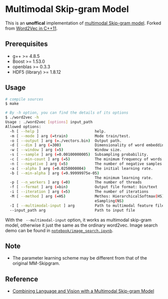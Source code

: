 Multimodal Skip-gram Model
========

This is an **unoffical** implementation of [multimodal Skip-gram model](http://www.aclweb.org/anthology/N15-1016). Forked from [Word2Vec in C++11](https://github.com/jdeng/word2vec).

## Prerequisites

- g++ >= 4.8.5
- Boost >= 1.53.0
- openblas >= 0.3.3
- HDF5 (library) >= 1.8.12

## Usage

```bash
# compile sources
$ make

# By -h option, you can find the details of its options
$ ./word2vec -h
Usage : ./word2vec [options] input_path
Allowed options:
  -h [ --help ]                         help.
  -m [ --mode ] arg (=train)            Mode train/test.
  -o [ --output ] arg (=./vectors.bin)  Output path.
  -d [ --dim ] arg (=300)               Dimensionality of word embedding.
  -w [ --window ] arg (=5)              Window size.
  -s [ --sample ] arg (=0.00100000005)  Subsampling probability.
  -c [ --min-count ] arg (=5)           The minimum frequency of words.
  -n [ --negative ] arg (=5)            The number of negative samples.
  -a [ --alpha ] arg (=0.0250000004)    The initial learning rate.
  -b [ --min-alpha ] arg (=9.99999975e-05)
                                        The minimum learning rate.
  -p [ --n_workers ] arg (=0)           The number of threads
  -f [ --format ] arg (=bin)            Output file format: bin/text
  -i [ --iteration ] arg (=5)           The number of iterations
  -M [ --method ] arg (=HS)             Methos: HierarchicalSoftmax(HS)/Negativ
                                        eSampling(NS)
  -I [ --multimodal-input ] arg         Path to multimodal feature file
  --input_path arg                      Path to input file
```

With the ` --multimodal-input` option, it works as multimodal skip-gram model, otherwise it just the same as the ordinary word2vec. Image search demo can be found in [`notebook/image_search.ipynb`](https://github.com/kafku/mm_word2vec/blob/master/notebook/image_search.ipynb).

## Note

- The parameter learning scheme may be different from that of the original MM-Skipgram.

## Reference

- [Combining Language and Vision with a Multimodal Skip-gram Model](https://aclanthology.info/papers/N15-1016/n15-1016)

